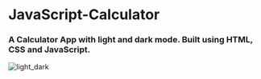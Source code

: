 # JavaScript-Calculator
### A Calculator App with light and dark mode. Built using HTML, CSS and JavaScript.
![light_dark](https://user-images.githubusercontent.com/65709443/106473938-6411ed80-64ca-11eb-9263-7a6004e6ab07.jpg)
